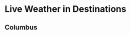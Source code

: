 # Live Weather in Destinations
## Columbus
<script>
function fetchColumbus() {
    const options = {
	method: 'GET',
	headers: {
		'X-RapidAPI-Key': '4abcb54450msh7468dfd72294e89p18fbaajsn6d4200063b39',
		'X-RapidAPI-Host': 'yahoo-weather5.p.rapidapi.com'
	}
    };

    fetch('https://yahoo-weather5.p.rapidapi.com/weather?location=Columbus&format=json&u=f', options)
	    .then(response => response.json())
	    .then(response => document.getElementById("columbus weather").innerHTML = response.text)
	    .catch(err => console.error(err));
}
</script>

<p id="columbus weather"><p>
